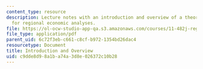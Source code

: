 ```yaml
---
content_type: resource
description: Lecture notes with an introduction and overview of a theoretical basis
  for regional economic analyses.
file: https://ol-ocw-studio-app-qa.s3.amazonaws.com/courses/11-482j-regional-socioeconomic-impact-analyses-and-modeling-fall-2008/c9dde8d98a1ba74a3d8e026372c10b28_lec_01.pdf
file_type: application/pdf
parent_uid: 6c72f3eb-c661-c8cf-b972-1354bd26dac4
resourcetype: Document
title: Introduction and Overview
uid: c9dde8d9-8a1b-a74a-3d8e-026372c10b28
---
```

